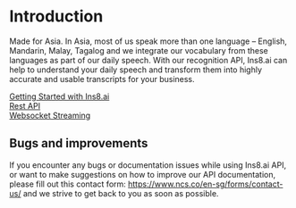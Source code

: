 # Introduction

Made for Asia. In Asia, most of us speak more than one language – English, Mandarin, Malay, Tagalog and we integrate our vocabulary from these languages as part of our daily speech.
<n />
With our recognition API, Ins8.ai can help to understand your daily speech and transform them into highly accurate and usable transcripts for your business. 

[Getting Started with Ins8.ai](/getting_started.md)
</br>
[Rest API](/rest_api.md)
</br>
[Websocket Streaming](/websocket.md)


## Bugs and improvements

If you encounter any bugs or documentation issues while using Ins8.ai API, or want to make suggestions on how to improve our API documentation, please fill out this contact form: https://www.ncs.co/en-sg/forms/contact-us/ and we strive to get back to you as soon as possible.
